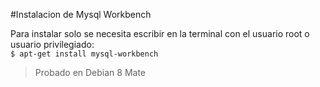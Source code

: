 #Instalacion de Mysql Workbench

Para instalar solo se necesita escribir en la terminal con el usuario root o usuario privilegiado:  
`$ apt-get install mysql-workbench`

>Probado en Debian 8 Mate
